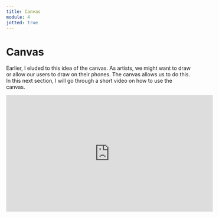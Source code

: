 ```yaml
---
title: Canvas
module: 4
jotted: true
---
```


# Canvas

Earlier, I eluded to this idea of the canvas.  As artists, we might want to draw or allow our users to draw on their phones.  The canvas allows us to do this.  In this next section, I will go through a short video on how to use the canvas.

<iframe width="560" height="315" src="https://umontana.zoom.us/recording/play/_qnh-Pwpk7Z7EfnBrpUDRPN-EBzVTG9oxFmU6YW22zK7GAOU95dNx-RanPKThPYh?continueMode=true" frameborder="0" allow="accelerometer; autoplay; encrypted-media; gyroscope; picture-in-picture" allowfullscreen></iframe>
